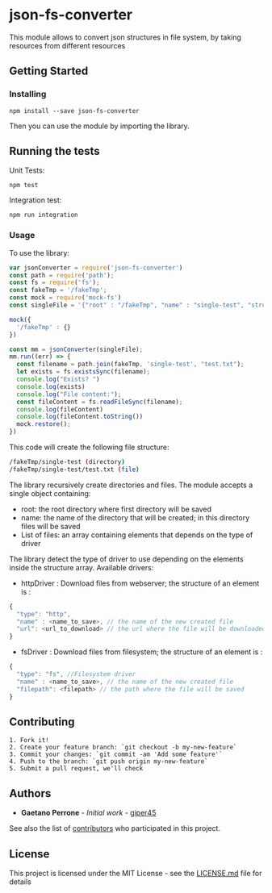 # json-fs-converter
This module allows to convert json structures in file system, by taking resources from different resources

## Getting Started

### Installing

```
npm install --save json-fs-converter 
```

Then you can use the module by importing the library. 


## Running the tests

Unit Tests: 
```
npm test
```  
Integration test: 
``` 
npm run integration  
``` 

### Usage

To use the library: 
``` javascript
var jsonConverter = require('json-fs-converter')
const path = require('path');
const fs = require('fs');
const fakeTmp = '/fakeTmp';
const mock = require('mock-fs')
const singleFile = '{"root" : "/fakeTmp", "name" : "single-test", "structure" : [{"type": "http", "name" : "test.txt", "url": "https://raw.githubusercontent.com/giper45/DockerSecurityPlayground/master/Readme.md"}]}'

mock({
  '/fakeTmp' : {}
})

const mm = jsonConverter(singleFile);
mm.run((err) => {
  const filename = path.join(fakeTmp, 'single-test', "test.txt");
  let exists = fs.existsSync(filename);
  console.log("Exists? ")
  console.log(exists)
  console.log("File content:");
  const fileContent = fs.readFileSync(filename);
  console.log(fileContent)
  console.log(fileContent.toString())
  mock.restore();
})
```
This code will create the following file structure:  
```bash
/fakeTmp/single-test (directory)
/fakeTmp/single-test/test.txt (file)
```
The library recursively create directories and files.
The module accepts a single object containing:  
- root: the root directory where first directory will be saved 
- name: the name of the directory that will be created; in this directory files will be saved  
- List of files: an array containing elements that depends on the type of driver

The library detect the type of driver to use depending on the elements inside the structure array. Available drivers:  
- httpDriver : Download files from webserver; the structure of an element is : 
```javascript
{
  "type": "http",
  "name" : <name_to_save>, // the name of the new created file
  "url": <url_to_download> // the url where the file will be downloaded
}
```
- fsDriver : Download files from filesystem; the structure of an element is : 
```javascript
{
  "type": "fs", //Filesystem driver
  "name" : <name_to_save>, // the name of the new created file
  "filepath": <filepath> // the path where the file will be saved
}
```

 

## Contributing
```
1. Fork it!
2. Create your feature branch: `git checkout -b my-new-feature`
3. Commit your changes: `git commit -am 'Add some feature'`  
4. Push to the branch: `git push origin my-new-feature`
5. Submit a pull request, we'll check 
```


## Authors

* **Gaetano Perrone** - *Initial work* - [giper45](https://github.com/giper45)

See also the list of [contributors](https://github.com/giper45/json-fs-converter/graphs/contributors) who participated in this project.

## License

This project is licensed under the MIT License - see the [LICENSE.md](LICENSE.md) file for details
